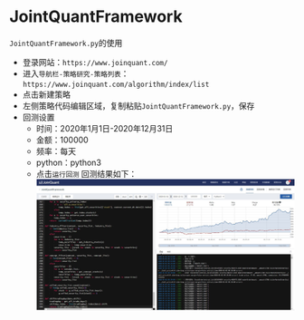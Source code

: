 
# JointQuantFramework
`JointQuantFramework.py`的使用
* 登录网站：`https://www.joinquant.com/`
* 进入`导航栏-策略研究-策略列表`：`https://www.joinquant.com/algorithm/index/list`
* 点击新建策略
* 左侧策略代码编辑区域，复制粘贴`JointQuantFramework.py`，保存
* 回测设置
  * 时间：2020年1月1日-2020年12月31日
  * 金额：100000
  * 频率：每天
  * python：python3
  * 点击`运行回测`
回测结果如下：
![](./pic/JointQuantFramework.JPG)
